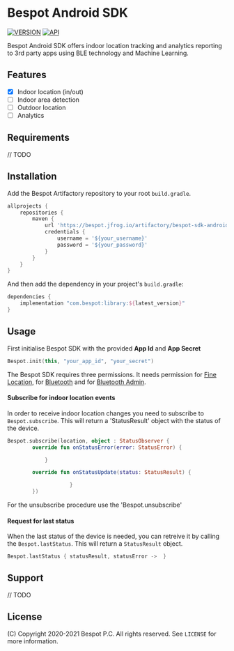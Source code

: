 # Bespot Android SDK

[![VERSION](https://img.shields.io/badge/VERSION-0.0.2-green)](#)
[![API](https://img.shields.io/badge/API-21%2B-brightgreen.svg?style=flat)](#)

Bespot Android SDK offers indoor location tracking and analytics reporting to 3rd party apps using BLE technology and Machine Learning.

## Features

- [x] Indoor location (in/out)
- [ ] Indoor area detection
- [ ] Outdoor location
- [ ] Analytics

## Requirements

// TODO

## Installation

Add the Bespot Artifactory repository to your root `build.gradle`.

```gradle
allprojects {
    repositories {
        maven {
            url 'https://bespot.jfrog.io/artifactory/bespot-sdk-android/'
            credentials {
                username = '${your_username}'
                password = '${your_password}'
            }
        }
    }
}
```

And then add the dependency in your project's `build.gradle`:

```gradle
dependencies {
    implementation "com.bespot:library:${latest_version}"
}
```

## Usage

First initialise Bespot SDK with the provided **App Id** and **App Secret**
```kotlin
Bespot.init(this, "your_app_id", "your_secret")
```

The Bespot SDK requires three permissions. It needs permission for [Fine Location](https://developer.android.com/reference/android/Manifest.permission#ACCESS_FINE_LOCATION), for [Bluetooth](https://developer.android.com/reference/android/Manifest.permission#BLUETOOTH) and for [Bluetooth Admin](https://developer.android.com/reference/android/Manifest.permission#BLUETOOTH_ADMIN). 

#### Subscribe for indoor location events

In order to receive indoor location changes you need to subscribe to `Bespot.subscribe`. This will return a 'StatusResult' object with the status of the device.

```kotlin
Bespot.subscribe(location, object : StatusObserver {
        override fun onStatusError(error: StatusError) {

            }

        override fun onStatusUpdate(status: StatusResult) {

                    }
        })
```

For the unsubscribe procedure use the 'Bespot.unsubscribe'

#### Request for last status

When the last status of the device is needed, you can retreive it by calling the `Bespot.lastStatus`. This will return a `StatusResult` object.

```kotlin
Bespot.lastStatus { statusResult, statusError ->  }
```

## Support

// TODO

## License

(C) Copyright 2020-2021 Bespot P.C. All rights reserved. See `LICENSE` for more information.
